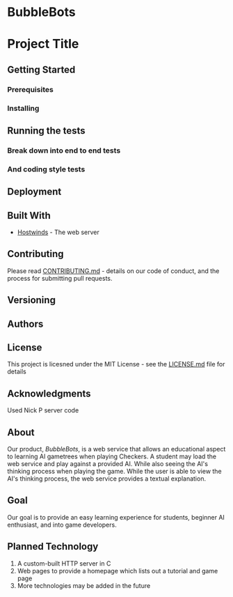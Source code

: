 # BubbleBots

# Project Title

## Getting Started
### Prerequisites
### Installing
## Running the tests
### Break down into end to end tests
### And coding style tests
## Deployment
## Built With
* [Hostwinds](https://www.hostwinds.com/) - The web server
## Contributing
Please read [CONTRIBUTING.md](https://github.com/N1ckP3rsl3y/TheBubbleBots/blob/main/CONTRIBUTING.md) - details on our code of conduct, and the process for submitting pull requests.
## Versioning
## Authors
## License
This project is licesned under the MIT License - see the [LICENSE.md](LICENSE.md) file for details
## Acknowledgments
Used Nick P server code


## About
Our product, _BubbleBots_, is a web service that allows an educational aspect to learning AI gametrees when playing Checkers. A student may load the web service and play against a provided AI. While also seeing the AI's thinking process when playing the game. While the user is able to view the AI's thinking process, the web service provides a textual explanation.

## Goal
Our goal is to provide an easy learning experience for students, beginner AI enthusiast, and into game developers.

## Planned Technology
1. A custom-built HTTP server in C
2. Web pages to provide a homepage which lists out a tutorial and game page
3. More technologies may be added in the future
